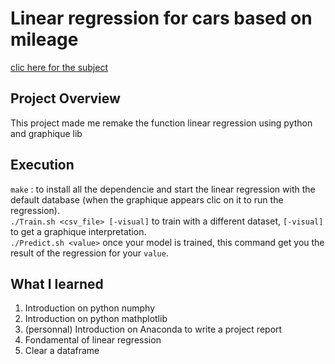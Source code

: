 # Linear regression for cars based on mileage
[clic here for the subject]()

## Project Overview
This project made me remake the function linear regression using python and graphique lib

## Execution
```make``` : to install all the dependencie and start the linear regression with the default database (when the graphique appears clic on it to run the regression).   
   ```./Train.sh <csv_file> [-visual]``` to train with a different dataset, ```[-visual]``` to get a graphique interpretation.   
   ```./Predict.sh <value>``` once your model is trained, this command get you the result of the regression for your ```value```.
## What I learned

1. Introduction on python numphy
2. Introduction on python mathplotlib
3. (personnal) Introduction on Anaconda to write a project report
4. Fondamental of linear regression
5. Clear a dataframe
